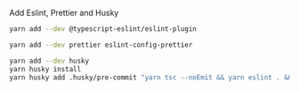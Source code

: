 Add Eslint, Prettier and Husky

```bash
yarn add --dev @typescript-eslint/eslint-plugin

yarn add --dev prettier eslint-config-prettier

yarn add --dev husky
yarn husky install
yarn husky add .husky/pre-commit "yarn tsc --noEmit && yarn eslint . && yarn prettier --write ."
```
